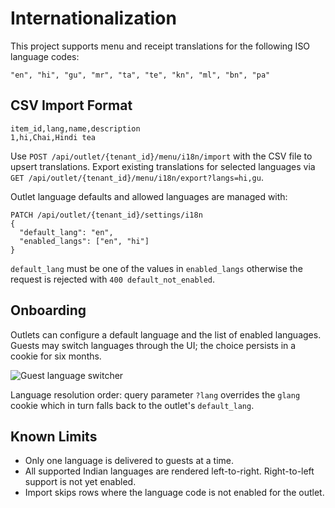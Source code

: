 # Internationalization

This project supports menu and receipt translations for the following ISO language codes:

```
"en", "hi", "gu", "mr", "ta", "te", "kn", "ml", "bn", "pa"
```

## CSV Import Format

```
item_id,lang,name,description
1,hi,Chai,Hindi tea
```

Use `POST /api/outlet/{tenant_id}/menu/i18n/import` with the CSV file to upsert translations. Export existing translations for selected languages via `GET /api/outlet/{tenant_id}/menu/i18n/export?langs=hi,gu`.

Outlet language defaults and allowed languages are managed with:

```
PATCH /api/outlet/{tenant_id}/settings/i18n
{
  "default_lang": "en",
  "enabled_langs": ["en", "hi"]
}
```

`default_lang` must be one of the values in `enabled_langs` otherwise the request is rejected with `400 default_not_enabled`.

## Onboarding

Outlets can configure a default language and the list of enabled languages. Guests may switch languages through the UI; the choice persists in a cookie for six months.

![Guest language switcher](img/lang-switcher.png)

Language resolution order: query parameter `?lang` overrides the `glang` cookie which in turn falls back to the outlet's `default_lang`.

## Known Limits

* Only one language is delivered to guests at a time.
* All supported Indian languages are rendered left-to-right. Right-to-left support is not yet enabled.
* Import skips rows where the language code is not enabled for the outlet.
